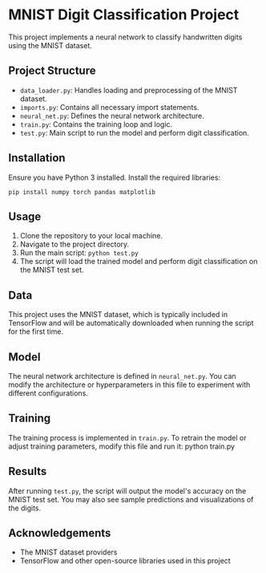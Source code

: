 # MNIST Digit Classification Project

This project implements a neural network to classify handwritten digits using the MNIST dataset.

## Project Structure

- `data_loader.py`: Handles loading and preprocessing of the MNIST dataset.
- `imports.py`: Contains all necessary import statements.
- `neural_net.py`: Defines the neural network architecture.
- `train.py`: Contains the training loop and logic.
- `test.py`: Main script to run the model and perform digit classification.

## Installation

Ensure you have Python 3 installed. Install the required libraries:

`pip install numpy torch pandas matplotlib`

## Usage

1. Clone the repository to your local machine.
2. Navigate to the project directory.
3. Run the main script:
   `python test.py`
5. The script will load the trained model and perform digit classification on the MNIST test set.

## Data

This project uses the MNIST dataset, which is typically included in TensorFlow and will be automatically downloaded when running the script for the first time.

## Model

The neural network architecture is defined in `neural_net.py`. You can modify the architecture or hyperparameters in this file to experiment with different configurations.

## Training

The training process is implemented in `train.py`. To retrain the model or adjust training parameters, modify this file and run it: python train.py

## Results

After running `test.py`, the script will output the model's accuracy on the MNIST test set. You may also see sample predictions and visualizations of the digits.

## Acknowledgements

- The MNIST dataset providers
- TensorFlow and other open-source libraries used in this project
